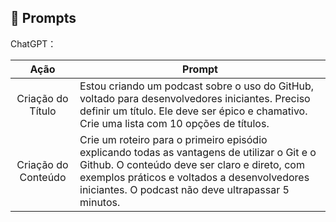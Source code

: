 ## 🧠 Prompts


ChatGPT：

|   Ação   | Prompt                                                                                                                                                                                                                                                                         |
| :------: | ------------------------------------------------------------------------------------------------------------------------------------------------------------------------------------------------------------------------------------------------------------------------------ |
|  Criação do Título  | Estou criando um podcast sobre o uso do GitHub, voltado para desenvolvedores iniciantes. Preciso definir um título. Ele deve ser épico e chamativo. Crie uma lista com 10 opções de títulos.                                                        |
| Criação do Conteúdo | Crie um roteiro para o primeiro episódio explicando todas as vantagens de utilizar o Git e o Github. O conteúdo deve ser claro e direto, com exemplos práticos e voltados a desenvolvedores iniciantes. O podcast não deve ultrapassar 5 minutos. |
